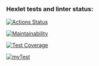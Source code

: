 ### Hexlet tests and linter status:
[![Actions Status](https://github.com/Grad566/java-project-78/actions/workflows/hexlet-check.yml/badge.svg)](https://github.com/Grad566/java-project-78/actions)

[![Maintainability](https://api.codeclimate.com/v1/badges/a6706b3276008aef9817/maintainability)](https://codeclimate.com/github/Grad566/java-project-78/maintainability)

[![Test Coverage](https://api.codeclimate.com/v1/badges/a6706b3276008aef9817/test_coverage)](https://codeclimate.com/github/Grad566/java-project-78/test_coverage)

[![myTest](https://github.com/Grad566/java-project-78/actions/workflows/myTest.yml/badge.svg)](https://github.com/Grad566/java-project-78/actions/workflows/myTest.yml)
